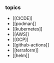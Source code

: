 ### topics
- [[CICDE]]
- [[podman]]
- [[kubernetes]]
- [[AWS]]
- [[GCP]]
- [[github-actions]]
- [[terraform]]
- [[helm]]

